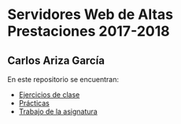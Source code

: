 # Servidores Web de Altas Prestaciones 2017-2018
## Carlos Ariza García
En este repositorio se encuentran:
- [Ejercicios de clase](https://github.com/AGCarlos/SWAP_1718/tree/master/ejercicios)  
- [Prácticas](https://github.com/AGCarlos/Swap_1718_CAG/tree/master/practicas)
- [Trabajo de la asignatura](https://github.com/AGCarlos/SWAP_1718/tree/master/trabajo)
